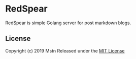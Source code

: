 # RedSpear

RedSpear is simple Golang server for post markdown blogs.

## License
Copyright (c) 2019 Mstn
Released under the [MIT License](https://opensource.org/licenses/mit-license.php)
